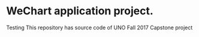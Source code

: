 # WeChart application project.
Testing
This repository has source code of UNO Fall 2017 Capstone project
